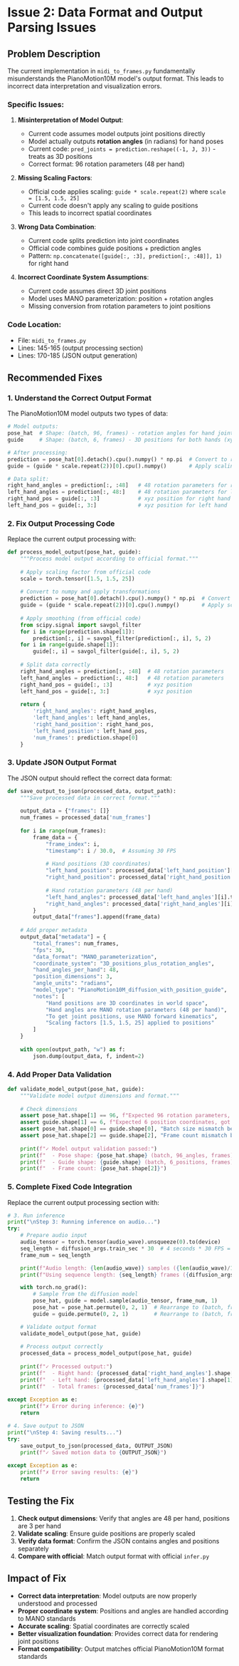# Issue 2: Data Format and Output Parsing Issues

## Problem Description

The current implementation in `midi_to_frames.py` fundamentally misunderstands the PianoMotion10M model's output format. This leads to incorrect data interpretation and visualization errors.

### Specific Issues:

1. **Misinterpretation of Model Output**:
   - Current code assumes model outputs joint positions directly
   - Model actually outputs **rotation angles** (in radians) for hand poses
   - Current code: `pred_joints = prediction.reshape((-1, J, 3))` - treats as 3D positions
   - Correct format: 96 rotation parameters (48 per hand)

2. **Missing Scaling Factors**:
   - Official code applies scaling: `guide * scale.repeat(2)` where `scale = [1.5, 1.5, 25]`
   - Current code doesn't apply any scaling to guide positions
   - This leads to incorrect spatial coordinates

3. **Wrong Data Combination**:
   - Current code splits prediction into joint coordinates
   - Official code combines guide positions + prediction angles
   - Pattern: `np.concatenate([guide[:, :3], prediction[:, :48]], 1)` for right hand

4. **Incorrect Coordinate System Assumptions**:
   - Current code assumes direct 3D joint positions
   - Model uses MANO parameterization: position + rotation angles
   - Missing conversion from rotation parameters to joint positions

### Code Location:
- File: `midi_to_frames.py`
- Lines: 145-165 (output processing section)
- Lines: 170-185 (JSON output generation)

## Recommended Fixes

### 1. Understand the Correct Output Format

The PianoMotion10M model outputs two types of data:

```python
# Model outputs:
pose_hat  # Shape: (batch, 96, frames) - rotation angles for hand joints
guide     # Shape: (batch, 6, frames) - 3D positions for both hands (xyz each)

# After processing:
prediction = pose_hat[0].detach().cpu().numpy() * np.pi  # Convert to radians
guide = (guide * scale.repeat(2))[0].cpu().numpy()       # Apply scaling

# Data split:
right_hand_angles = prediction[:, :48]   # 48 rotation parameters for right hand
left_hand_angles = prediction[:, 48:]    # 48 rotation parameters for left hand
right_hand_pos = guide[:, :3]            # xyz position for right hand
left_hand_pos = guide[:, 3:]             # xyz position for left hand
```

### 2. Fix Output Processing Code

Replace the current output processing with:

```python
def process_model_output(pose_hat, guide):
    """Process model output according to official format."""
    
    # Apply scaling factor from official code
    scale = torch.tensor([1.5, 1.5, 25])
    
    # Convert to numpy and apply transformations
    prediction = pose_hat[0].detach().cpu().numpy() * np.pi  # Convert to radians
    guide = (guide * scale.repeat(2))[0].cpu().numpy()       # Apply scaling
    
    # Apply smoothing (from official code)
    from scipy.signal import savgol_filter
    for i in range(prediction.shape[1]):
        prediction[:, i] = savgol_filter(prediction[:, i], 5, 2)
    for i in range(guide.shape[1]):
        guide[:, i] = savgol_filter(guide[:, i], 5, 2)
    
    # Split data correctly
    right_hand_angles = prediction[:, :48]  # 48 rotation parameters
    left_hand_angles = prediction[:, 48:]   # 48 rotation parameters
    right_hand_pos = guide[:, :3]           # xyz position
    left_hand_pos = guide[:, 3:]            # xyz position
    
    return {
        'right_hand_angles': right_hand_angles,
        'left_hand_angles': left_hand_angles,
        'right_hand_position': right_hand_pos,
        'left_hand_position': left_hand_pos,
        'num_frames': prediction.shape[0]
    }
```

### 3. Update JSON Output Format

The JSON output should reflect the correct data format:

```python
def save_output_to_json(processed_data, output_path):
    """Save processed data in correct format."""
    
    output_data = {"frames": []}
    num_frames = processed_data['num_frames']
    
    for i in range(num_frames):
        frame_data = {
            "frame_index": i,
            "timestamp": i / 30.0,  # Assuming 30 FPS
            
            # Hand positions (3D coordinates)
            "left_hand_position": processed_data['left_hand_position'][i].tolist(),
            "right_hand_position": processed_data['right_hand_position'][i].tolist(),
            
            # Hand rotation parameters (48 per hand)
            "left_hand_angles": processed_data['left_hand_angles'][i].tolist(),
            "right_hand_angles": processed_data['right_hand_angles'][i].tolist()
        }
        output_data["frames"].append(frame_data)
    
    # Add proper metadata
    output_data["metadata"] = {
        "total_frames": num_frames,
        "fps": 30,
        "data_format": "MANO_parameterization",
        "coordinate_system": "3D_positions_plus_rotation_angles",
        "hand_angles_per_hand": 48,
        "position_dimensions": 3,
        "angle_units": "radians",
        "model_type": "PianoMotion10M_diffusion_with_position_guide",
        "notes": [
            "Hand positions are 3D coordinates in world space",
            "Hand angles are MANO rotation parameters (48 per hand)",
            "To get joint positions, use MANO forward kinematics",
            "Scaling factors [1.5, 1.5, 25] applied to positions"
        ]
    }
    
    with open(output_path, "w") as f:
        json.dump(output_data, f, indent=2)
```

### 4. Add Proper Data Validation

```python
def validate_model_output(pose_hat, guide):
    """Validate model output dimensions and format."""
    
    # Check dimensions
    assert pose_hat.shape[1] == 96, f"Expected 96 rotation parameters, got {pose_hat.shape[1]}"
    assert guide.shape[1] == 6, f"Expected 6 position coordinates, got {guide.shape[1]}"
    assert pose_hat.shape[0] == guide.shape[0], "Batch size mismatch between pose and guide"
    assert pose_hat.shape[2] == guide.shape[2], "Frame count mismatch between pose and guide"
    
    print(f"✓ Model output validation passed:")
    print(f"  - Pose shape: {pose_hat.shape} (batch, 96_angles, frames)")
    print(f"  - Guide shape: {guide.shape} (batch, 6_positions, frames)")
    print(f"  - Frame count: {pose_hat.shape[2]}")
```

### 5. Complete Fixed Code Integration

Replace the current output processing section with:

```python
# 3. Run inference
print("\nStep 3: Running inference on audio...")
try:
    # Prepare audio input
    audio_tensor = torch.tensor(audio_wave).unsqueeze(0).to(device)
    seq_length = diffusion_args.train_sec * 30  # 4 seconds * 30 FPS = 120 frames
    frame_num = seq_length

    print(f"Audio length: {len(audio_wave)} samples ({len(audio_wave)/16000:.2f} seconds)")
    print(f"Using sequence length: {seq_length} frames ({diffusion_args.train_sec} seconds)")

    with torch.no_grad():
        # Sample from the diffusion model
        pose_hat, guide = model.sample(audio_tensor, frame_num, 1)
        pose_hat = pose_hat.permute(0, 2, 1)  # Rearrange to (batch, frames, 96)
        guide = guide.permute(0, 2, 1)        # Rearrange to (batch, frames, 6)

    # Validate output format
    validate_model_output(pose_hat, guide)
    
    # Process output correctly
    processed_data = process_model_output(pose_hat, guide)
    
    print(f"✓ Processed output:")
    print(f"  - Right hand: {processed_data['right_hand_angles'].shape[1]} angle parameters")
    print(f"  - Left hand: {processed_data['left_hand_angles'].shape[1]} angle parameters") 
    print(f"  - Total frames: {processed_data['num_frames']}")
    
except Exception as e:
    print(f"✗ Error during inference: {e}")
    return

# 4. Save output to JSON
print("\nStep 4: Saving results...")
try:
    save_output_to_json(processed_data, OUTPUT_JSON)
    print(f"✓ Saved motion data to {OUTPUT_JSON}")
    
except Exception as e:
    print(f"✗ Error saving results: {e}")
    return
```

## Testing the Fix

1. **Check output dimensions**: Verify that angles are 48 per hand, positions are 3 per hand
2. **Validate scaling**: Ensure guide positions are properly scaled
3. **Verify data format**: Confirm the JSON contains angles and positions separately
4. **Compare with official**: Match output format with official `infer.py`

## Impact of Fix

- **Correct data interpretation**: Model outputs are now properly understood and processed
- **Proper coordinate system**: Positions and angles are handled according to MANO standards
- **Accurate scaling**: Spatial coordinates are correctly scaled
- **Better visualization foundation**: Provides correct data for rendering joint positions
- **Format compatibility**: Output matches official PianoMotion10M format standards 